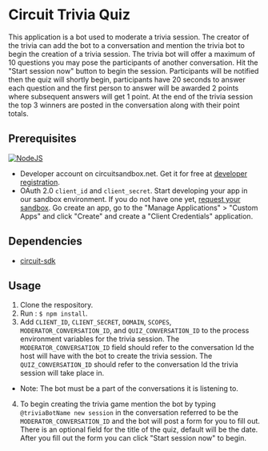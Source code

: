 # Circuit Trivia Quiz

This application is a bot used to moderate a trivia session. The creator of the trivia can add the bot to a conversation and mention the trivia bot to begin the creation of a trivia session. The trivia bot will offer a maximum of 10 questions you may pose the participants of another conversation. Hit the "Start session now" button to begin the session. Participants will be notified then the quiz will shortly begin, participants have 20 seconds to answer each question and the first person to answer will be awarded 2 points where subsequent answers will get 1 point. At the end of the trivia session the top 3 winners are posted in the conversation along with their point totals.

## Prerequisites
[![NodeJS](https://img.shields.io/badge/Node.js-6.10.2-brightgreen.svg)](https://nodejs.org) <br/>
* Developer account on circuitsandbox.net. Get it for free at [developer registration](https://circuit.github.io/).
* OAuth 2.0 `client_id` and `client_secret`. Start developing your app in our sandbox environment.
If you do not have one yet, [request your sandbox](https://yourcircuit.typeform.com/to/d3VDXN). Go create an app, go to the "Manage Applications" > "Custom Apps" and click "Create" and create a "Client Credentials" application.

## Dependencies
* [circuit-sdk](https://www.npmjs.com/package/circuit-sdk)

## Usage
1. Clone the respository.
2. Run : `$ npm install`.
3. Add `CLIENT_ID`, `CLIENT_SECRET`, `DOMAIN`, `SCOPES`, `MODERATOR_CONVERSATION_ID`, and `QUIZ_CONVERSATION_ID` to the process environment variables for the trivia session. The `MODERATOR_CONVERSATION_ID` field should refer to the conversation Id the host will have with the bot to create the trivia session. The `QUIZ_CONVERSATION_ID` should refer to the conversation Id the trivia session will take place in.
* Note: The bot must be a part of the conversations it is listening to.
4. To begin creating the trivia game mention the bot by typing `@triviaBotName new session` in the conversation referred to be the `MODERATOR_CONVERSATION_ID` and the bot will post a form for you to fill out. There is an optional field for the title of the quiz, default will be the date. After you fill out the form you can click "Start session now" to begin.

